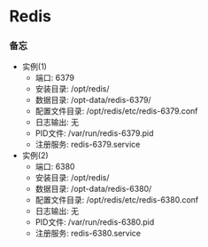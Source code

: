 # Redis

### 备忘

* 实例(1)
  * 端口: 6379
  * 安装目录: /opt/redis/
  * 数据目录: /opt-data/redis-6379/
  * 配置文件目录: /opt/redis/etc/redis-6379.conf
  * 日志输出: 无
  * PID文件: /var/run/redis-6379.pid
  * 注册服务: redis-6379.service
* 实例(2)
  * 端口: 6380
  * 安装目录: /opt/redis/
  * 数据目录: /opt-data/redis-6380/
  * 配置文件目录: /opt/redis/etc/redis-6380.conf
  * 日志输出: 无
  * PID文件: /var/run/redis-6380.pid
  * 注册服务: redis-6380.service
